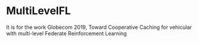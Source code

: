 # MultiLevelFL
It is for the work Globecom 2019, Toward Cooperative Caching for vehicular with multi-level Federate Reinforcement Learning
